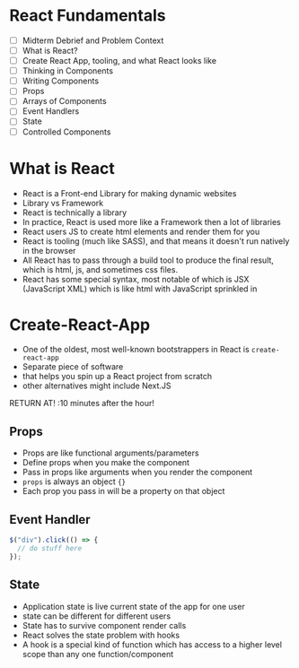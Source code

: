 # React Fundamentals

- [ ] Midterm Debrief and Problem Context
- [ ] What is React?
- [ ] Create React App, tooling, and what React looks like
- [ ] Thinking in Components
- [ ] Writing Components
- [ ] Props
- [ ] Arrays of Components
- [ ] Event Handlers
- [ ] State
- [ ] Controlled Components

# What is React

- React is a Front-end Library for making dynamic websites
- Library vs Framework
- React is technically a library
- In practice, React is used more like a Framework then a lot of libraries
- React users JS to create html elements and render them for you
- React is tooling (much like SASS), and that means it doesn't run natively in the browser
- All React has to pass through a build tool to produce the final result, which is html, js, and sometimes css files.
- React has some special syntax, most notable of which is JSX (JavaScript XML) which is like html with JavaScript sprinkled in

# Create-React-App

- One of the oldest, most well-known bootstrappers in React is `create-react-app`
- Separate piece of software
- that helps you spin up a React project from scratch
- other alternatives might include Next.JS

RETURN AT! :10 minutes after the hour!

## Props

- Props are like functional arguments/parameters
- Define props when you make the component
- Pass in props like arguments when you render the component
- `props` is always an object `{}`
- Each prop you pass in will be a property on that object

## Event Handler

```js
$("div").click(() => {
  // do stuff here
});
```

## State

- Application state is live current state of the app for one user
- state can be different for different users
- State has to survive component render calls
- React solves the state problem with hooks
- A hook is a special kind of function which has access to a higher level scope than any one function/component

